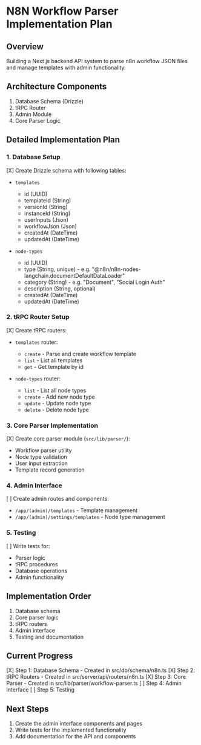 # N8N Workflow Parser Implementation Plan

## Overview
Building a Next.js backend API system to parse n8n workflow JSON files and manage templates with admin functionality.

## Architecture Components
1. Database Schema (Drizzle)
2. tRPC Router
3. Admin Module
4. Core Parser Logic

## Detailed Implementation Plan

### 1. Database Setup
[X] Create Drizzle schema with following tables:
   - `templates`
     - id (UUID)
     - templateId (String)
     - versionId (String)
     - instanceId (String)
     - userInputs (Json)
     - workflowJson (Json)
     - createdAt (DateTime)
     - updatedAt (DateTime)
   
   - `node-types`
     - id (UUID)
     - type (String, unique) - e.g. "@n8n/n8n-nodes-langchain.documentDefaultDataLoader"
     - category (String) - e.g. "Document", "Social Login Auth"
     - description (String, optional)
     - createdAt (DateTime)
     - updatedAt (DateTime)

### 2. tRPC Router Setup
[X] Create tRPC routers:
   - `templates` router:
     - `create` - Parse and create workflow template
     - `list` - List all templates
     - `get` - Get template by id
   
   - `node-types` router:
     - `list` - List all node types
     - `create` - Add new node type
     - `update` - Update node type
     - `delete` - Delete node type

### 3. Core Parser Implementation
[X] Create core parser module (`src/lib/parser/`):
   - Workflow parser utility
   - Node type validation
   - User input extraction
   - Template record generation

### 4. Admin Interface
[ ] Create admin routes and components:
   - `/app/(admin)/templates` - Template management
   - `/app/(admin)/settings/templates` - Node type management

### 5. Testing
[ ] Write tests for:
   - Parser logic
   - tRPC procedures
   - Database operations
   - Admin functionality

## Implementation Order
1. Database schema
2. Core parser logic
3. tRPC routers
4. Admin interface
5. Testing and documentation

## Current Progress
[X] Step 1: Database Schema - Created in src/db/schema/n8n.ts
[X] Step 2: tRPC Routers - Created in src/server/api/routers/n8n.ts
[X] Step 3: Core Parser - Created in src/lib/parser/workflow-parser.ts
[ ] Step 4: Admin Interface
[ ] Step 5: Testing

## Next Steps
1. Create the admin interface components and pages
2. Write tests for the implemented functionality
3. Add documentation for the API and components 